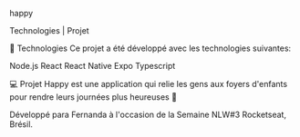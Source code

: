 happy

Technologies | Projet 

🚀 Technologies
Ce projet a été développé avec les technologies suivantes:

Node.js
React
React Native
Expo
Typescript


💻 Projet
Happy est une application qui relie les gens aux foyers d'enfants pour rendre leurs journées plus heureuses 💜


Développé para Fernanda à l'occasion de la Semaine NLW#3 Rocketseat, Brésil. 
